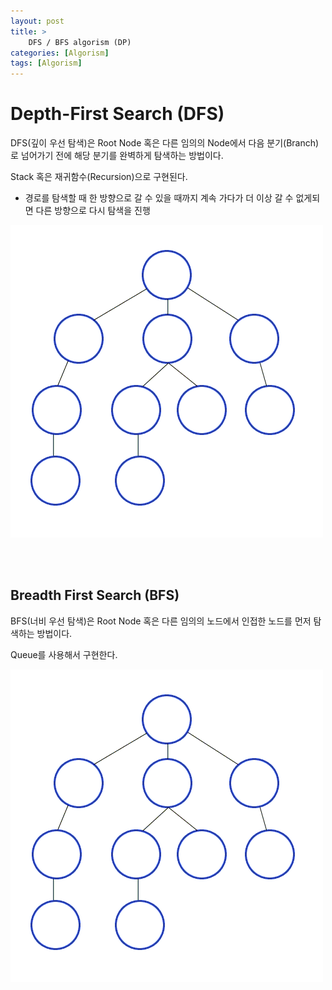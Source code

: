 ```yaml
---
layout: post
title: >
    DFS / BFS algorism (DP)
categories: [Algorism]
tags: [Algorism]
---
```



# Depth-First Search (DFS)

DFS(깊이 우선 탐색)은 Root Node 혹은 다른 임의의 Node에서 다음 분기(Branch)로 넘어가기 전에 해당 분기를 완벽하게 탐색하는 방법이다.

Stack 혹은 재귀함수(Recursion)으로 구현된다.

* 경로를 탐색할 때 한 방향으로 갈 수 있을 때까지 계속 가다가 더 이상 갈 수 없게되면 다른 방향으로 다시 탐색을 진행  

![img](/assets/img/dfs-bfs/1.gif)  

<br/>
<br/>

## Breadth First Search (BFS)

BFS(너비 우선 탐색)은 Root Node 혹은 다른 임의의 노드에서 인접한 노드를 먼저 탐색하는 방법이다.

Queue를 사용해서 구현한다.

![img](/assets/img/dfs-bfs/2.gif)  
